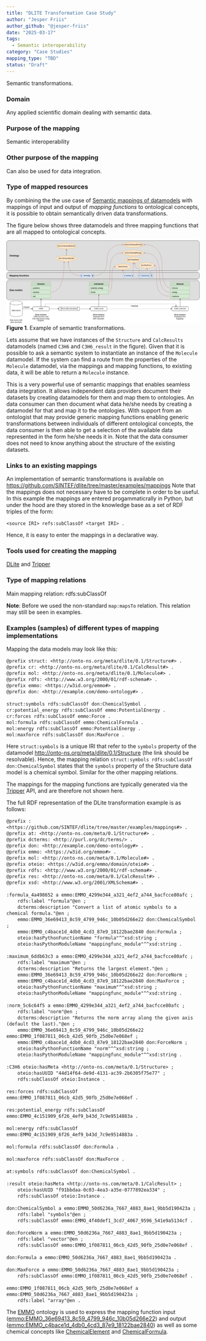 ```yaml
---
title: "DLITE Transformation Case Study"
author: "Jesper Friis"
author_github: "@jesper-friis"
date: "2025-03-17"
tags:
  - Semantic interoperability
category: "Case Studies"
mapping_type: "TBD"
status: "Draft"
---
```


Semantic transformations.

### Domain

Any applied scientific domain dealing with semantic data.

### Purpose of the mapping

Semantic interoperability

### Other purpose of the mapping

Can also be used for data integration.

### Type of mapped resources

By combining the the use case of [Semantic mappings of datamodels](https://github.com/mapping-commons/rda-fair-mappings/issues/2)  with mappings of input and output of *mapping functions* to ontological concepts, it is possible to obtain semantically driven data transformations.

The figure below shows three datamodels and three mapping functions that are all mapped to ontological concepts.

![DLITE Example Transformation](../img/dlite_example1.png)
**Figure 1**. Example of semantic transformations.

Lets assume that we have instances of the `Structure` and `CalcResults` datamodels (named `C3H6` and `C3H6_result` in the figure). Given that it is possible to ask a semantic system to instantiate an instance of the `Molecule` datamodel. If the system can find a route from the properties of the `Molecule` datamodel, via the mappings and mapping functions, to existing data, it will be able to return a `Molecule` instance.

This is a very powerful use of semantic mappings that enables seamless data integration. It allows independent data providers document their datasets by creating datamodels for them and map them to ontologies. An data consumer can then document what data he/she needs by creating a datamodel for that and map it to the ontologies. With support from an ontologist that may provide generic mapping functions enabling generic transformations between individuals of different ontological concepts, the data consumer is then able to get a selection of the available data represented in the form he/she needs it in. Note that the data consumer does not need to know anything about the structure of the existing datasets.

### Links to an existing mappings

An implementation of semantic transformations is available on https://github.com/SINTEF/dlite/tree/master/examples/mappings
Note that the mappings does not necessary have to be complete in order to be useful. In this example the mappings are entered progammaticrally in Python, but under the hood are they stored in the knowledge base as a set of RDF triples of the form:

    <source IRI> refs:subClassOf <target IRI> .

Hence, it is easy to enter the mappings in a declarative way.

### Tools used for creating the mapping

[DLite](https://github.com/SINTEF/dlite) and [Tripper](https://github.com/EMMC-ASBL/tripper)

### Type of mapping relations

Main mapping relation: rdfs:subClassOf

**Note**: Before we used the non-standard `map:mapsTo` relation. This relation may still be seen in examples.

### Examples (samples) of different types of mapping implementations

Mapping the data models may look like this:

```turtle
@prefix struct: <http://onto-ns.org/meta/dlite/0.1/Structure#> .
@prefix cr: <http://onto-ns.org/meta/dlite/0.1/CalcResult#> .
@prefix mol: <http://onto-ns.org/meta/dlite/0.1/Molecule#> .
@prefix rdfs: <http://www.w3.org/2000/01/rdf-schema#> .
@prefix emmo: <https://w3id.org/emmo#> .
@prefix don: <http://example.com/demo-ontology#> .

struct:symbols rdfs:subClassOf don:ChemicalSymbol .
cr:potential_energy rdfs:subClassOf emmo:PotentialEnergy .
cr:forces rdfs:subClassOf emmo:Force .
mol:formula rdfs:subClassOf emmo:ChemicalFormula .
mol:energy rdfs:subClassOf emmo:PotentialEnergy .
mol:maxforce rdfs:subClassOf don:MaxForce .
```

Here `struct:symbols` is a unique IRI that refer to the `symbols` property of the datamodel http://onto-ns.org/meta/dlite/0.1/Structure (the link should be resolvable).
Hence, the mapping relation `struct:symbols rdfs:subClassOf don:ChemicalSymbol` states that the `symbols` property of the Structure data model is a chemical symbol.
Similar for the other mapping relations.

The mappings for the mapping functions are typically generated via the [Tripper](https://github.com/EMMC-ASBL/tripper) API, and are therefore not shown here.

The full RDF representation of the DLite transformation example is as follows:

```turtle
@prefix : <https://github.com/SINTEF/dlite/tree/master/examples/mappings#> .
@prefix at: <http://onto-ns.com/meta/0.1/Structure#> .
@prefix dcterms: <http://purl.org/dc/terms/> .
@prefix don: <http://example.com/demo-ontology#> .
@prefix emmo: <https://w3id.org/emmo#> .
@prefix mol: <http://onto-ns.com/meta/0.1/Molecule#> .
@prefix oteio: <https://w3id.org/emmo/domain/oteio#> .
@prefix rdfs: <http://www.w3.org/2000/01/rdf-schema#> .
@prefix res: <http://onto-ns.com/meta/0.1/CalcResult#> .
@prefix xsd: <http://www.w3.org/2001/XMLSchema#> .

:formula_4a498652 a emmo:EMMO_4299e344_a321_4ef2_a744_bacfcce80afc ;
    rdfs:label "formula"@en ;
    dcterms:description "Convert a list of atomic symbols to a chemical formula."@en ;
    emmo:EMMO_36e69413_8c59_4799_946c_10b05d266e22 don:ChemicalSymbol ;
    emmo:EMMO_c4bace1d_4db0_4cd3_87e9_18122bae2840 don:Formula ;
    oteio:hasPythonFunctionName "formula"^^xsd:string ;
    oteio:hasPythonModuleName "mappingfunc_module"^^xsd:string .

:maximum_6ddb63c3 a emmo:EMMO_4299e344_a321_4ef2_a744_bacfcce80afc ;
    rdfs:label "maximum"@en ;
    dcterms:description "Returns the largest element."@en ;
    emmo:EMMO_36e69413_8c59_4799_946c_10b05d266e22 don:ForceNorm ;
    emmo:EMMO_c4bace1d_4db0_4cd3_87e9_18122bae2840 don:MaxForce ;
    oteio:hasPythonFunctionName "maximum"^^xsd:string ;
    oteio:hasPythonModuleName "mappingfunc_module"^^xsd:string .

:norm_5c6c64f5 a emmo:EMMO_4299e344_a321_4ef2_a744_bacfcce80afc ;
    rdfs:label "norm"@en ;
    dcterms:description "Returns the norm array along the given axis (default the last)."@en ;
    emmo:EMMO_36e69413_8c59_4799_946c_10b05d266e22 emmo:EMMO_1f087811_06cb_42d5_90fb_25d0e7e068ef ;
    emmo:EMMO_c4bace1d_4db0_4cd3_87e9_18122bae2840 don:ForceNorm ;
    oteio:hasPythonFunctionName "norm"^^xsd:string ;
    oteio:hasPythonModuleName "mappingfunc_module"^^xsd:string .

:C3H6 oteio:hasMeta <http://onto-ns.com/meta/0.1/Structure> ;
    oteio:hasUUID "44d14f64-de9d-4131-ac39-2b6305f75e77" ;
    rdfs:subClassOf oteio:Instance .

res:forces rdfs:subClassOf emmo:EMMO_1f087811_06cb_42d5_90fb_25d0e7e068ef .

res:potential_energy rdfs:subClassOf emmo:EMMO_4c151909_6f26_4ef9_b43d_7c9e9514883a .

mol:energy rdfs:subClassOf emmo:EMMO_4c151909_6f26_4ef9_b43d_7c9e9514883a .

mol:formula rdfs:subClassOf don:Formula .

mol:maxforce rdfs:subClassOf don:MaxForce .

at:symbols rdfs:subClassOf don:ChemicalSymbol .

:result oteio:hasMeta <http://onto-ns.com/meta/0.1/CalcResult> ;
    oteio:hasUUID "f91bbdaa-0c03-4ea3-a35e-0777892ea334" ;
    rdfs:subClassOf oteio:Instance .

don:ChemicalSymbol a emmo:EMMO_50d6236a_7667_4883_8ae1_9bb5d190423a ;
    rdfs:label "symbols"@en ;
    rdfs:subClassOf emmo:EMMO_4f40def1_3cd7_4067_9596_541e9a5134cf .

don:ForceNorm a emmo:EMMO_50d6236a_7667_4883_8ae1_9bb5d190423a ;
    rdfs:label "vector"@en ;
    rdfs:subClassOf emmo:EMMO_1f087811_06cb_42d5_90fb_25d0e7e068ef .

don:Formula a emmo:EMMO_50d6236a_7667_4883_8ae1_9bb5d190423a .

don:MaxForce a emmo:EMMO_50d6236a_7667_4883_8ae1_9bb5d190423a ;
    rdfs:subClassOf emmo:EMMO_1f087811_06cb_42d5_90fb_25d0e7e068ef .

emmo:EMMO_1f087811_06cb_42d5_90fb_25d0e7e068ef a emmo:EMMO_50d6236a_7667_4883_8ae1_9bb5d190423a ;
    rdfs:label "array"@en .
```

The [EMMO](https://github.com/emmo-repo/EMMO) ontology is used to express the mapping function input ([emmo:EMMO_36e69413_8c59_4799_946c_10b05d266e22](https://w3id.org/emmo#EMMO_36e69413_8c59_4799_946c_10b05d266e22)) and output ([emmo:EMMO_c4bace1d_4db0_4cd3_87e9_18122bae2840](https://w3id.org/emmo#EMMO_c4bace1d_4db0_4cd3_87e9_18122bae2840)) as well as some chemical concepts like [ChemicalElement](https://w3id.org/emmo#EMMO_4f40def1_3cd7_4067_9596_541e9a5134cf) and [ChemicalFormula](https://w3id.org/emmo#EMMO_9236d0aa_cb39_43a1_bbdd_6a2a714951c8).
